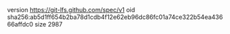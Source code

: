 version https://git-lfs.github.com/spec/v1
oid sha256:ab5d1ff654b2ba78d1cdb4f12e62eb96dc86fc01a74ce322b54ea43666affdc0
size 2987
